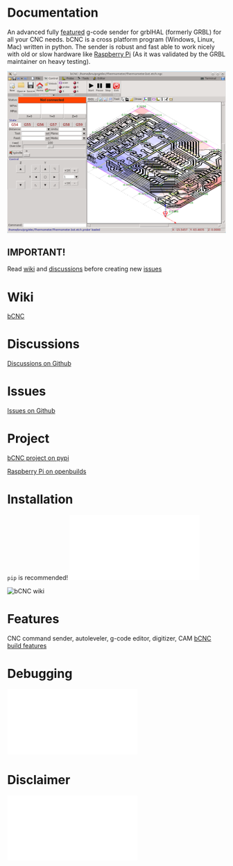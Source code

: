 # Documentation
An advanced fully [featured](FEATURES.md) g-code sender for grblHAL (formerly GRBL) for all your CNC needs. bCNC is a cross platform program (Windows, Linux, Mac) written in python. The sender is robust and fast able to work nicely with old or slow hardware like [Raspberry Pi](http://www.openbuilds.com/threads/bcnc-and-the-raspberry-pi.3038/) (As it was validated by the GRBL maintainer on heavy testing).

![bCNC screenshot](https://raw.githubusercontent.com/vlachoudis/bCNC/doc/Screenshots/bCNC.png)

## IMPORTANT!
Read [wiki](https://github.com/vlachoudis/bCNC/wiki) and [discussions](https://github.com/vlachoudis/bCNC/discussions) before creating new [issues](https://github.com/vlachoudis/bCNC/issues)

# Wiki
[bCNC](https://github.com/vlachoudis/bCNC/wiki)

# Discussions
[Discussions on Github](https://github.com/vlachoudis/bCNC/discussions)

# Issues
[Issues on Github](https://github.com/vlachoudis/bCNC/issues)

# Project
[bCNC project on pypi](https://pypi.org/project/bCNC/)

[Raspberry Pi on openbuilds](http://www.openbuilds.com/threads/bcnc-and-the-raspberry-pi.3038/)


# Installation
`pip` is recommended!
![bCNC docs (Manual, Linux Package Maintainers, Compile to Windows `.exe`)](INSTALLATION.md)

![bCNC wiki](https://github.com/vlachoudis/bCNC/wiki/Installation)

# Features
CNC command sender, autoleveler, g-code editor, digitizer, CAM
[bCNC build features](FEATURES.md)

# Debugging
![bCNC debugging issues](DEBUGGING.md)

# Disclaimer
![bCNC disclaimer, please read](DISCLAIMER.md)
